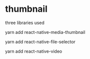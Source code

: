 # thumbnail

three libraries used

yarn add react-native-media-thumbnail

yarn add react-native-file-selector

yarn add react-native-video
